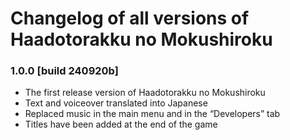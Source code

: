 # Changelog of all versions of Haadotorakku no Mokushiroku

### 1.0.0 [build 240920b]

- The first release version of Haadotorakku no Mokushiroku
- Text and voiceover translated into Japanese
- Replaced music in the main menu and in the “Developers” tab
- Titles have been added at the end of the game